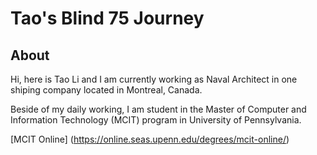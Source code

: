 # Tao's Blind 75 Journey

## About
<!-- <h1> about us! </h1> -->
Hi, here is Tao Li and I am currently working as Naval Architect in one shiping company located in Montreal, Canada.

Beside of my daily working, I am student in the Master of Computer and Information Technology (MCIT) program in University of Pennsylvania. 

[MCIT Online] (https://online.seas.upenn.edu/degrees/mcit-online/)
